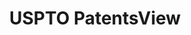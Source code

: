 ---
bigquery: https://console.cloud.google.com/bigquery?p=patents-public-data&d=patentsview&page=dataset
citation: Attribution should be given to PatentsView for use, distribution, or derivative
  works.
code: https://github.com/CSSIP-AIR/PatentsView-Code-Snippets/
contributors: USPTO
cost: None
description: 'PatentsView includes US patent data including raw data (summaries, applications,
  pregrant applications), disambugations of inventors and assignees, and inventor
  gender estimates.  Also foreign priority data, # of figures and sheets, and government
  interest statements.'
documentation: https://patentsview.org/query/builder-faqs
last_edit: 04/08/2022, 07:23:57
location: https://patentsview.org/
maintained_by: USPTO
record_creation_timestamp: 12/2/2020 17:20:46
schema_fields:
- kind
- f371_date
- state
- symbol_position
- disamb_inventor_id_20200929
- filename
- lapse_of_patent
- num
- _371_date
- rel_id
- term_grant
- subgroup_id
- category_id
- disclaimer_date
- sequence
- subclass
- patent_id
- id
- assignee_id
- deceased
- country_transformed
- exemplary
- disamb_assignee_id_20181127
- rawlocation_id
- lname
- series_code
- city
- disamb_inventor_id_20190820
- classification_status
- field_title
- withdrawn
- disamb_assignee_id_20190820
- status
- type
- date
- disamb_assignee_id_20200929
- uuid
- name_first
- disamb_inventor_id_20201229
- classification_data_source
- ipc_class
- disamb_assignee_id_20200630
- subgroup
- contract_award_number
- state_fips
- latin_name
- main_group
- disamb_inventor_id_20180528
- citation_id
- county
- _102_date
- lawyer_id
- disamb_inventor_id_20190312
- male
- attribution_status
- name
- rule_47
- country
- application_id
- f102_date
- field_id
- designation
- group_id
- variety
- disamb_inventor_id_20171226
- disamb_inventor_id_20191231
- text
- inventor_id
- level_three
- num_figures
- title
- num_claims
- disamb_inventor_id_20181127
- doc_type
- latitude
- disamb_inventor_id_20200630
- disamb_assignee_id_20200331
- mainclass_id
- organization_id
- subsection_id
- disamb_inventor_id_20170808
- dependent
- section
- applicant_type
- classification_value
- subclass_id
- doctype
- num_sheets
- rawinventor_id
- relkind
- disamb_assignee_id_20191008
- classification_level
- action_date
- publication_number
- level_two
- number
- latlong
- disamb_inventor_id_20171003
- abstract
- disamb_inventor_id_20170307
- sector_title
- subcategory_id
- role
- length
- gi_statement
- level_one
- group
- disamb_assignee_id_20191231
- name_last
- location_id
- disamb_assignee_id_20190312
- fname
- organization
- male_flag
- rawassignee_id
- longitude
- ipc_version_indicator
- disamb_inventor_id_20200331
- county_fips
- disamb_inventor_id_20191008
- category
- term_disclaimer
- term_extension
- section_id
- reldocno
shortname: patentsview
tags:
- disambiguation
- United States
- gender
terms_of_use: Creative Commons Attribution 4.0 International License.
timeframe: 1963-1999
title: USPTO PatentsView
uuid: cf1780b1-e265-4e49-8d1d-83b9cfe0fd9a
---